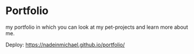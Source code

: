 # Portfolio


my portfolio in which you can look at my pet-projects and learn more about me.


Deploy: https://nadeinmichael.github.io/portfolio/
